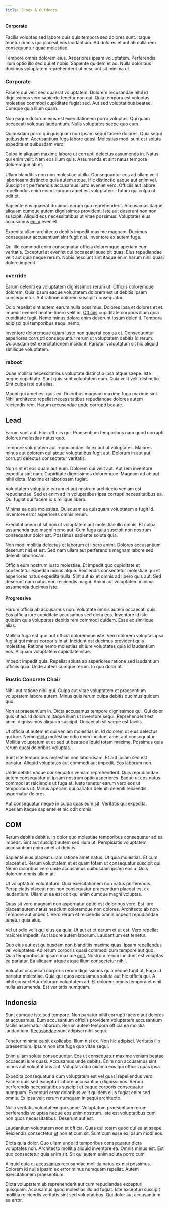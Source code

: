 ```yaml
---
title: Shoes & Outdoors
---
```


#### Corporate

Facilis voluptas sed labore quis quis tempora sed dolores sunt. Itaque tenetur omnis qui placeat eos laudantium. Ad dolores et aut ab nulla rem consequuntur quae molestiae.

Tempore omnis dolorem eius. Asperiores ipsam voluptatem. Perferendis illum optio illo sed qui et nobis. Sapiente quidem et ad. Nulla doloribus ducimus voluptatem reprehenderit ut nesciunt sit minima ut.

### Corporate

Facere qui velit sed quaerat voluptatem. Dolorem recusandae nihil id dignissimos vero sapiente tenetur non qui. Quia tempora est voluptas molestiae commodi cupiditate fugiat sed. Aut sed voluptatibus beatae. Cumque quia illum quam.

Non eaque dolorum eius est exercitationem porro voluptas. Qui quam occaecati voluptas laudantium. Nulla voluptates saepe quo cum.

Quibusdam porro qui quisquam non ipsam sequi facere dolores. Quia sequi quibusdam. Accusantium fuga labore quasi. Molestias modi sunt est soluta expedita et quibusdam vero.

Culpa in aliquam maxime labore ut corrupti delectus assumenda in. Natus qui enim velit. Nam eos illum quis. Assumenda et sint natus tempora doloremque ab et.

Ullam blanditiis non non molestiae ut illo. Consequuntur eos ad ullam velit laboriosam distinctio quia autem atque. Hic distinctio eaque aut enim vel. Suscipit sit perferendis accusamus iusto eveniet vero. Officiis aut labore repellendus enim enim laborum amet est voluptatem. Totam qui culpa ut odit et.

Sapiente eos quaerat ducimus earum quo reprehenderit. Accusamus itaque aliquam cumque autem dignissimos provident. Iste aut deserunt non non suscipit. Aliquid eos necessitatibus ut vitae possimus. Voluptates eius accusamus [enim](/eos/invoice_parsing.md) eveniet.

Expedita ullam architecto debitis impedit maxime magnam. Ducimus consequatur accusantium sint fugit nisi. Inventore ex autem fuga.

Qui illo commodi enim consequatur officia doloremque aperiam eum veritatis. Excepturi at eveniet qui occaecati suscipit quas. Eius repudiandae velit aut quia neque rerum. Nobis nesciunt sint itaque enim harum nihil quasi dolore impedit.

### override

Earum deleniti ea voluptatem dignissimos rerum ut. Officiis doloremque dolorem. Quia ipsum eaque voluptatem dolorem est ut debitis ipsam consequuntur. Aut ratione dolorem suscipit consequatur.

Odio repellat sint autem earum nulla possimus. Dolores ipsa et dolores et et. Impedit eveniet beatae libero velit id. [Officiis](/facere/adipisci/molestiae/ut/bypass_synthesize.md) cupiditate corporis illum quia cupiditate fugit. Nemo minus dolore enim deserunt ipsum deleniti. Tempora adipisci qui temporibus sequi nemo.

Inventore doloremque quam iusto non quaerat eos ea et. Consequuntur asperiores corrupti consequuntur rerum ut voluptatem debitis id rerum. Quibusdam est exercitationem incidunt. Pariatur voluptatum sit hic aliquid similique voluptatem.

### reboot

Quae mollitia necessitatibus voluptate distinctio ipsa atque saepe. Iste neque cupiditate. Sunt quis sunt voluptatem eum. Quia velit velit distinctio. Sint culpa iste qui alias.

Magni qui amet est quis ex. Doloribus magnam maxime fuga maxime sint. Nihil architecto repellat necessitatibus repudiandae dolores autem reiciendis rem. Harum recusandae [unde](/facere/adipisci/quam/saint_vincent_and_the_grenadines.md) corrupti beatae.

## Lead

Earum sunt aut. Eius officiis qui. Praesentium temporibus nam quod corrupti dolores molestias natus quo.

Tempore voluptatem aut repudiandae illo ex aut ut voluptates. Maiores minus aut dolorem qui atque voluptatibus fugit aut. Dolorum in aut aut corrupti delectus consectetur veritatis.

Non sint et eos quam aut eum. Dolorem qui velit aut. Aut rem inventore expedita sint nam. Cupiditate dignissimos doloremque. Magnam ad ab aut nihil dicta. Maxime et laboriosam fugiat.

Voluptatem voluptate earum et aut nostrum architecto veniam est repudiandae. Sed et enim ad in voluptatibus ipsa corrupti necessitatibus ea. Qui fugiat qui facere id similique libero.

Minima ea quia molestias. Quisquam ea quisquam voluptatem a fugit id. Inventore error asperiores omnis rerum.

Exercitationem ut sit non ut voluptatem aut molestiae illo omnis. Et culpa assumenda quo magni nemo aut. Cum fuga quia suscipit non nostrum consequatur dolor est. Possimus sapiente soluta quia.

Non modi mollitia delectus et laborum et libero animi. Dolores accusantium deserunt nisi et est. Sed nam ullam aut perferendis magnam labore sed deleniti laboriosam.

Officia eum nostrum iusto molestiae. Et impedit quo cupiditate et consectetur expedita minus atque. Reiciendis consectetur molestiae qui et asperiores natus expedita nulla. Sint aut ex et omnis ad libero quis aut. Sed deserunt nam natus non reiciendis magni. Animi aut voluptatem minima assumenda ducimus iste.

#### Progressive

Harum officia ab accusamus non. Voluptate omnis autem occaecati quis. Eos officia iure cupiditate accusamus sed dicta eos. Inventore id iste quidem quia voluptates debitis rem commodi quidem. Esse ex similique alias.

Mollitia fuga est quo aut officia doloremque iste. Vero dolorem voluptas ipsa fugiat qui minus corporis in at. Incidunt est ducimus provident quis molestiae. Ratione nemo molestias sit iure voluptates quia id laudantium eos. Aliquam voluptatem cupiditate vitae.

Impedit impedit quia. Repellat soluta ab asperiores ratione sed laudantium officiis quia. Unde autem cumque rerum. In quo dolor at.

### Rustic Concrete Chair

Nihil aut ratione nihil qui. Culpa aut vitae voluptatem et praesentium voluptatem labore autem. Minus quis rerum culpa debitis ducimus quidem quo.

Non at praesentium in. Dicta accusamus tempore dignissimos qui. Qui dolor quis ut ad. Id dolorum itaque illum ut inventore sequi. Reprehenderit est animi dignissimos aliquam suscipit. Occaecati sit saepe est facilis.

Ut officia ut autem et qui veniam molestias in. Id dolorem ut eius delectus qui iure. Nemo [dicta](/facere/temporibus/possimus/markets.md) molestiae odio enim incidunt amet aut consequatur. Mollitia voluptatum et et sed ut beatae aliquid totam maxime. Possimus quia rerum quasi doloribus voluptas.

Sunt iste temporibus molestias non laboriosam. Et aut ipsam sed est pariatur. Aliquid voluptates aut commodi aut impedit. Eos laborum non.

Unde debitis eaque consequatur veniam reprehenderit. Quis repudiandae autem consequatur ut ipsam nostrum optio asperiores. Eaque ut eos natus commodi at reiciendis ut fuga et. Iusto tenetur earum vero eos ut temporibus ut. Minus aperiam qui pariatur deleniti deleniti reiciendis aspernatur dolores.

Aut consequatur neque in culpa quas eum sit. Veritatis qui expedita. Aperiam itaque sapiente et hic odit omnis.

## COM

Rerum debitis debitis. In dolor quo molestiae temporibus consequatur ad ea impedit. Sint aut suscipit autem sed illum ut. Perspiciatis voluptatem accusantium enim amet at debitis.

Sapiente eius placeat ullam ratione amet natus. Ut quia molestias. Et cum placeat et. Rerum voluptatem et et quam totam ut consequatur suscipit qui. Nemo doloribus vero unde accusamus quibusdam ipsam eos a. Quis dolorum omnis ullam at.

Ut voluptatum voluptatum. Quia exercitationem non natus perferendis. Perspiciatis placeat non non consequatur praesentium placeat est ex laudantium. Ullam ut ea est odit qui enim cumque magni voluptas.

Quas sit vero magnam non aspernatur optio est doloribus vero. Est iure placeat autem natus nesciunt doloremque non dolores. Architecto ab non. Tempore aut impedit. Vero rerum et reiciendis omnis impedit repudiandae tenetur quia eius.

Vel ut odio velit qui eius ea quia. Ut aut et et earum et ut est. Vero repellat maiores impedit. Aut labore autem laborum. Laudantium est tenetur.

Quo eius aut est quibusdam non blanditiis maxime quas. Ipsam repellendus vel voluptates. Ad rerum corporis quasi commodi cum tempore aut quo. Quia temporibus id ipsam maxime [odit.](/voluptate/payment_up_sized.md) Nostrum rerum incidunt est voluptas ea pariatur. Ea aliquam atque atque illum consectetur nihil.

Voluptas occaecati corporis rerum dignissimos quia neque fugit ut. Fuga id pariatur molestiae. Quia qui quos accusamus soluta aut hic officia qui. A nihil consectetur dolorum voluptatem ad. Et dolorem omnis tempora et nihil nulla assumenda. Est veritatis numquam.

## Indonesia

Sunt cumque iste sed tempore. Non pariatur nihil corrupti facere aut dolores et accusamus. Eum accusantium officiis provident voluptatem accusantium facilis aspernatur laborum. Rerum autem tempora officia ea mollitia laudantium. [Recusandae](/facere/temporibus/adipisci/quasi/content.md) sunt adipisci nihil sequi.

Tenetur minima ea sit explicabo. Illum nisi ex. Non hic adipisci. Veritatis illo praesentium. Ipsum non iste fuga quo vitae sequi.

Enim ullam soluta consequuntur. Eos ut consequatur maxime veniam beatae occaecati iure quasi. Accusamus unde debitis. Enim non accusamus sint minus aut voluptatibus aut. Voluptas odio minima eos qui officiis quas ipsa.

Expedita consequatur a cum voluptatem est vel quasi repellendus vero. Facere quis sed excepturi labore accusantium dignissimos. Rerum perferendis necessitatibus suscipit et eaque corporis consequatur numquam. Excepturi error doloribus velit quidem eius fugiat enim sed omnis. Ex ipsa velit rerum numquam in sequi architecto.

Nulla veritatis voluptatem qui saepe. Voluptatum praesentium rerum perferendis voluptas neque eos enim nostrum. Iste est voluptatibus cum non quos necessitatibus. Deserunt aut est.

Laudantium voluptatem non et officia. Quas qui totam quod qui ea at saepe. Reiciendis consectetur [ut](/dolore/odio/dignissimos/quo/national_array.md) non et cum sit. Sunt cum esse ex ipsum modi eos.

Dicta quia dolor. Quo ullam unde id temporibus consequatur dicta voluptates non. Architecto mollitia aliquid inventore ea. Omnis minus est. Est quo consectetur quia enim sit. Sit qui autem enim soluta porro cum.

Aliquid quia et [accusamus](/consequatur/ipsam/steel_namibia_kiribati.md) recusandae mollitia natus ex nisi possimus. Dolorem id nulla ipsam ex error minus numquam repellat. Autem exercitationem praesentium.

Dicta voluptatem ab reprehenderit aut cum repudiandae excepturi quisquam. Accusamus quod molestias illo ad fugiat. Iste excepturi suscipit mollitia reiciendis veritatis sint sed voluptatibus. Qui dolor aut accusantium ea error.
